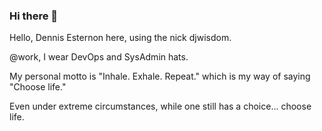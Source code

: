 ### Hi there 👋

Hello, Dennis Esternon here, using the nick djwisdom.

@work, I wear DevOps and SysAdmin hats.

My personal motto is "Inhale. Exhale. Repeat." which is my way of saying "Choose life."

Even under extreme circumstances, while one still has a choice... choose life.
